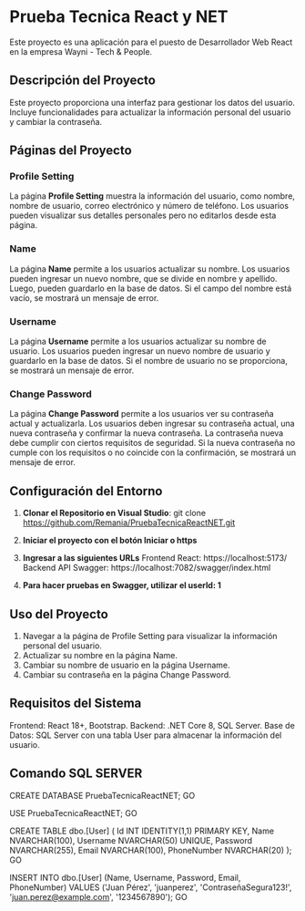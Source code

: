 # Prueba Tecnica React y NET

Este proyecto es una aplicación para el puesto de Desarrollador Web React en la empresa Wayni - Tech & People.

## Descripción del Proyecto

Este proyecto proporciona una interfaz para gestionar los datos del usuario. Incluye funcionalidades para actualizar la información personal del usuario y cambiar la contraseña.

## Páginas del Proyecto

### Profile Setting

La página **Profile Setting** muestra la información del usuario, como nombre, nombre de usuario, correo electrónico y número de teléfono. Los usuarios pueden visualizar sus detalles personales pero no editarlos desde esta página.

### Name

La página **Name** permite a los usuarios actualizar su nombre. Los usuarios pueden ingresar un nuevo nombre, que se divide en nombre y apellido. Luego, pueden guardarlo en la base de datos. Si el campo del nombre está vacío, se mostrará un mensaje de error.

### Username

La página **Username** permite a los usuarios actualizar su nombre de usuario. Los usuarios pueden ingresar un nuevo nombre de usuario y guardarlo en la base de datos. Si el nombre de usuario no se proporciona, se mostrará un mensaje de error.

### Change Password

La página **Change Password** permite a los usuarios ver su contraseña actual y actualizarla. Los usuarios deben ingresar su contraseña actual, una nueva contraseña y confirmar la nueva contraseña. La contraseña nueva debe cumplir con ciertos requisitos de seguridad. Si la nueva contraseña no cumple con los requisitos o no coincide con la confirmación, se mostrará un mensaje de error.

## Configuración del Entorno

1. **Clonar el Repositorio en Visual Studio**:
  git clone https://github.com/Remania/PruebaTecnicaReactNET.git

2. **Iniciar el proyecto con el botón Iniciar o https**

3. **Ingresar a las siguientes URLs**
  Frontend React: https://localhost:5173/
  Backend API Swagger: https://localhost:7082/swagger/index.html

4. **Para hacer pruebas en Swagger, utilizar el userId: 1**

## Uso del Proyecto
1. Navegar a la página de Profile Setting para visualizar la información personal del usuario.
2. Actualizar su nombre en la página Name.
3. Cambiar su nombre de usuario en la página Username.
4. Cambiar su contraseña en la página Change Password.

## Requisitos del Sistema
Frontend: React 18+, Bootstrap.
Backend: .NET Core 8, SQL Server.
Base de Datos: SQL Server con una tabla User para almacenar la información del usuario.

## Comando SQL SERVER
CREATE DATABASE PruebaTecnicaReactNET;
GO

USE PruebaTecnicaReactNET;
GO

CREATE TABLE dbo.[User] (
    Id INT IDENTITY(1,1) PRIMARY KEY,
    Name NVARCHAR(100),
    Username NVARCHAR(50) UNIQUE,
    Password NVARCHAR(255),
    Email NVARCHAR(100),
    PhoneNumber NVARCHAR(20)
);
GO

INSERT INTO dbo.[User] (Name, Username, Password, Email, PhoneNumber)
VALUES ('Juan Pérez', 'juanperez', 'ContraseñaSegura123!', 'juan.perez@example.com', '1234567890');
GO


